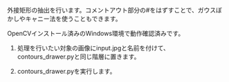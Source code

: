 外接矩形の抽出を行います。コメントアウト部分の#をはずすことで、ガウスぼかしやキャニー法を使うこともできます。

OpenCVインストール済みのWindows環境で動作確認済みです。

1. 処理を行いたい対象の画像にinput.jpgと名前を付けて、contours_drawer.pyと同じ階層に置きます。

2. contours_drawer.pyを実行します。

